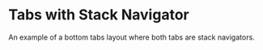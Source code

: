 # Tabs with Stack Navigator

An example of a bottom tabs layout where both tabs are stack navigators.

